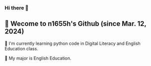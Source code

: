 ### Hi there 👋
   ## :sparkling_heart: Wecome to n1655h's Github (since Mar. 12, 2024)
 
  :seedling: I'm currently learning python code in Digital Literacy and English Education class.
 
  :sunflower: My major is English Education.
<!--
**n1655h/n1655h** is a ✨ _special_ ✨ repository because its `README.md` (this file) appears on your GitHub profile.

Here are some ideas to get you started:

- 🔭 I’m currently working on ...
- 🌱 I’m currently learning python code.
- 👯 I’m looking to collaborate on ...
- 🤔 I’m looking for help with ...
- 💬 Ask me about ...
- 📫 How to reach me: ...
- 😄 Pronouns: ...
- ⚡ Fun fact: ...
-->
